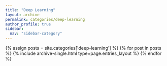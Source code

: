 ```yaml
---
title: "Deep Learning"
layout: archive
permalink: categories/deep-learning
author_profile: true
sidebar:
  nav: "sidebar-category"
---
```


{% assign posts = site.categories['deep-learning'] %}
{% for post in posts %} {% include archive-single.html type=page.entries_layout %} {% endfor %} 